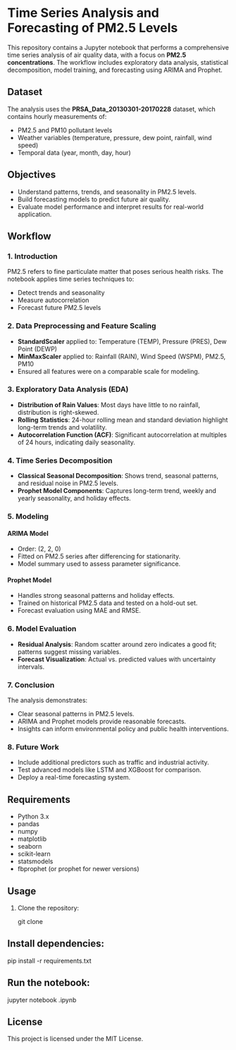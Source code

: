 # Time Series Analysis and Forecasting of PM2.5 Levels

This repository contains a Jupyter notebook that performs a comprehensive time series analysis of air quality data, with a focus on **PM2.5 concentrations**. The workflow includes exploratory data analysis, statistical decomposition, model training, and forecasting using ARIMA and Prophet.

## Dataset

The analysis uses the **PRSA_Data_20130301-20170228** dataset, which contains hourly measurements of:
- PM2.5 and PM10 pollutant levels
- Weather variables (temperature, pressure, dew point, rainfall, wind speed)
- Temporal data (year, month, day, hour)

## Objectives

- Understand patterns, trends, and seasonality in PM2.5 levels.
- Build forecasting models to predict future air quality.
- Evaluate model performance and interpret results for real-world application.

## Workflow

### 1. Introduction
PM2.5 refers to fine particulate matter that poses serious health risks. The notebook applies time series techniques to:
- Detect trends and seasonality
- Measure autocorrelation
- Forecast future PM2.5 levels

### 2. Data Preprocessing and Feature Scaling
- **StandardScaler** applied to: Temperature (TEMP), Pressure (PRES), Dew Point (DEWP)
- **MinMaxScaler** applied to: Rainfall (RAIN), Wind Speed (WSPM), PM2.5, PM10
- Ensured all features were on a comparable scale for modeling.

### 3. Exploratory Data Analysis (EDA)
- **Distribution of Rain Values**: Most days have little to no rainfall, distribution is right-skewed.
- **Rolling Statistics**: 24-hour rolling mean and standard deviation highlight long-term trends and volatility.
- **Autocorrelation Function (ACF)**: Significant autocorrelation at multiples of 24 hours, indicating daily seasonality.

### 4. Time Series Decomposition
- **Classical Seasonal Decomposition**: Shows trend, seasonal patterns, and residual noise in PM2.5 levels.
- **Prophet Model Components**: Captures long-term trend, weekly and yearly seasonality, and holiday effects.

### 5. Modeling
#### ARIMA Model
- Order: (2, 2, 0)
- Fitted on PM2.5 series after differencing for stationarity.
- Model summary used to assess parameter significance.

#### Prophet Model
- Handles strong seasonal patterns and holiday effects.
- Trained on historical PM2.5 data and tested on a hold-out set.
- Forecast evaluation using MAE and RMSE.

### 6. Model Evaluation
- **Residual Analysis**: Random scatter around zero indicates a good fit; patterns suggest missing variables.
- **Forecast Visualization**: Actual vs. predicted values with uncertainty intervals.

### 7. Conclusion
The analysis demonstrates:
- Clear seasonal patterns in PM2.5 levels.
- ARIMA and Prophet models provide reasonable forecasts.
- Insights can inform environmental policy and public health interventions.

### 8. Future Work
- Include additional predictors such as traffic and industrial activity.
- Test advanced models like LSTM and XGBoost for comparison.
- Deploy a real-time forecasting system.

## Requirements

- Python 3.x
- pandas
- numpy
- matplotlib
- seaborn
- scikit-learn
- statsmodels
- fbprophet (or prophet for newer versions)

## Usage

1. Clone the repository:
   
   git clone <repo-url>
## Install dependencies:

pip install -r requirements.txt

## Run the notebook:


jupyter notebook <notebook-name>.ipynb

## License
This project is licensed under the MIT License.
